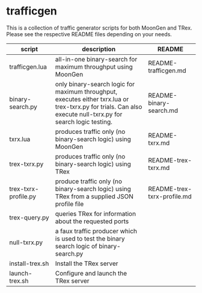 # trafficgen
This is a collection of traffic generator scripts for both MoonGen and TRex.  Please see the respective README files depending on your needs.

script | description | README
-------|-------------|-------
trafficgen.lua | all-in-one binary-search for maximum throughput using MoonGen | README-trafficgen.md
binary-search.py | only binary-search logic for maximum throughput, executes either txrx.lua or trex-txrx.py for trials.  Can also execute null-txrx.py for search logic testing.  | README-binary-search.md
txrx.lua | produces traffic only (no binary-search logic) using MoonGen  | README-txrx.md
trex-txrx.py | produces traffic only (no binary-search logic) using TRex  | README-trex-txrx.md
trex-txrx-profile.py | produce traffic only (no binary-search logic) using TRex from a supplied JSON profile file | README-trex-txrx-profile.md
trex-query.py | queries TRex for information about the requested ports |
null-txrx.py | a faux traffic producer which is used to test the binary search logic of binary-search.py |
install-trex.sh | Install the TRex server |
launch-trex.sh | Configure and launch the TRex server |
